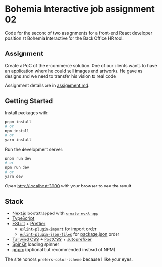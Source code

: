 # Bohemia Interactive job assignment 02

Code for the second of two assignments for a front-end React developer position at Bohemia Interactive for the Back Office HR tool.

## Assignment

Create a PoC of the e-commerce solution. One of our clients wants to have an application where he could sell images and artworks. He gave us designs and we need to transfer his vision to real code.

Assignment details are in [assignment.md](assignment.md).

## Getting Started

Install packages with:

```bash
pnpm install
# or
npm install
# or
yarn install
```

Run the development server:

```bash
pnpm run dev
# or
npm run dev
# or
yarn dev
```

Open [http://localhost:3000](http://localhost:3000) with your browser to see the result.

## Stack

- [Next.js](https://nextjs.org/) bootstrapped with [`create-next-app`](https://github.com/vercel/next.js/tree/canary/packages/create-next-app)
- [TypeScript](https://www.typescriptlang.org/)
- [ESLint](https://eslint.org/) + [Prettier](https://prettier.io/)
  - [`eslint-plugin-import`](https://github.com/import-js/eslint-plugin-import) for import order
  - [`eslint-plugin-json-files`](https://github.com/kellyselden/eslint-plugin-json-files) for [package.json](package.json) order
- [Tailwind CSS](https://tailwindcss.com/) + [PostCSS](https://postcss.org/) + [autoprefixer](https://github.com/postcss/autoprefixer)
- [SpinKit](https://github.com/tobiasahlin/SpinKit) loading spinner
- [pnpm](https://pnpm.io/) (optional but recommended instead of NPM)

The site honors `prefers-color-scheme` because I like your eyes.
